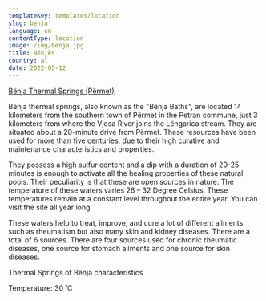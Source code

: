 ```yaml
---
templateKey: templates/location
slug: benja
language: en
contentType: location
image: /img/benja.jpg
title: Bënjës
country: al
date: 2022-05-12
---
```

<ins>Bënja Thermal Springs (Përmet)</ins>

Bënja thermal springs, also known as the "Bënja Baths", are located 14 kilometers from the southern town of Përmet in the Petran commune, just 3 kilometers from where the Vjosa River joins the Lëngarica stream. They are situated about a 20-minute drive from Përmet. These resources have been used for more than five centuries, due to their high curative and maintenance characteristics and properties. 

They possess a high sulfur content and a dip with a duration of 20-25 minutes is enough to activate all the healing properties of these natural pools. Their peculiarity is that these are open sources in nature. The temperature of these waters varies 26 – 32 Degree Celsius. These temperatures remain at a constant level throughout the entire year. You can visit the site all year long. 

These waters help to treat, improve, and cure a lot of different ailments such as rheumatism but also many skin and kidney diseases. There are a total of 6 sources. There are four sources used for chronic rheumatic diseases, one source for stomach ailments and one source for skin diseases.

Thermal Springs of Bënja characteristics

Temperature: 30 ˚C
